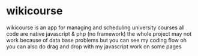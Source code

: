 # wikicourse

wikicourse is an app for managing and scheduling university courses
all code are native javascript & php (no framework)
the whole project may not work because of data base problems but you can see my coding flow
oh you can also do drag and drop with my javascript work on some pages

